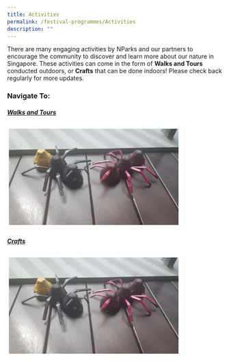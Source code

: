 ```yaml
---
title: Activities
permalink: /festival-programmes/Activities
description: ""
---
```

There are many engaging activities by NParks and our partners to encourage the community to discover and learn more about our nature in Singapore. These activities can come in the form of **Walks and Tours** conducted outdoors, or **Crafts** that can be done indoors! Please check back regularly for more updates. 

### Navigate To:

##### [Walks and Tours](https://nparks-biodiversity-staging.netlify.app/festival-programmes/activities/walks-and-tours)
![](/images/Crafts/eggcartonant.png)
##### [Crafts](https://nparks-biodiversity-staging.netlify.app/festival-programmes/activities/crafts)
![](/images/Crafts/eggcartonant.png)